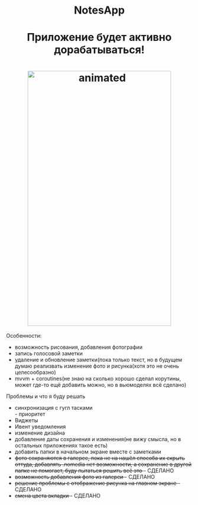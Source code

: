 <h1 align="center">NotesApp</h1>
<h1 align="center">Приложение будет активно дорабатываться!</h1>
<h1 align="center">
  <img src="https://github.com/lakinsbeast/NoteApp/blob/master/2595177958027.gif" alt="animated" width="388" height="690"/>
</h1>

Особенности:
<ul>
   <li>возможность рисования, добавления фотографии</li>
   <li>запись голосовой заметки</li>
   <li>удаление и обновление заметки(пока только текст, но в будущем думаю реализвать изменение фото и рисунка(хотя это не очень целесообразно)</li>
  <li>mvvm + coroutines(не знаю на сколько хорошо сделал корутины, может где-то ещё добавить можно, но в вьюмоделях всё сделано)</li>
  </ul>
</h1>

Проблемы и что я буду решать
<ul>
  <li>синхронизация с гугл тасками</li> - приоритет
  <li>Виджеты</li>
  <li>Ивент уведомления</li>
  <li>изменение дизайна</li>
  <li>добавление даты сохранения и изменения(не вижу смысла, но в остальных приложениях такое есть)</li>
  <li> добавить папки в начальном экране вместе с заметками </li>
    <li> <s> фото сохраняются в галерее, пока не на нашёл способа их скрыть оттуда, добавлять .nomedia нет возможности, а сохранение в другой папке не помогает, буду пытаться решить всё это </s> - СДЕЛАНО </li>
   <li> <s> возможность добавления фото из галереи </s> - СДЕЛАНО </li>
  <li> <s> решение проблемы с отображение рисунка на главном экране </s> - СДЕЛАНО </li>
  <li> <s> смена цвета вкладки </s> - СДЕЛАНО</li>
  </ul>
</h1>
